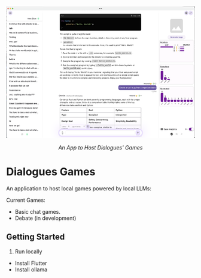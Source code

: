 <p align="center">
  <img src="https://github.com/jonnyjohnson1/chat-arena/blob/main/ui_screenshot.png" height="350" alt="UI Chat debates" />
</p>
<p align="center">
  <em>An App to Host Dialogues' Games</em>
</p>


# Dialogues Games

An application to host local games powered by local LLMs:

Current Games:
- Basic chat games.
- Debate (in development)

## Getting Started

1. Run locally
- Install Flutter
- Install ollama